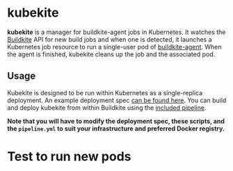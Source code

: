 # kubekite
**kubekite** is a manager for buildkite-agent jobs in Kubernetes.  It watches the [Buildkite](https://buildkite.com) API for new build jobs and when one is detected, it launches a Kubernetes job resource to run a single-user pod of [buildkite-agent](https://github.com/buildkite/agent).  When the agent is finished, kubekite cleans up the job and the associated pod.

## Usage
Kubekite is designed to be run within Kubernetes as a single-replica deployment.  An example deployment spec [can be found here](https://github.com/webflow/kubekite/blob/master/kube-deploy/your-cluster-name.yourdomain.com/deployment.yaml).  You can build and deploy kubekite from within Buildkite using the [included pipeline](https://github.com/webflow/kubekite/tree/master/.buildkite).  

**Note that you will have to modify the deployment spec, these scripts, and the `pipeline.yml` to suit your infrastructure and preferred Docker registry.**

# Test to run new pods